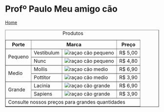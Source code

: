 # Profº Paulo Meu amigo cão

<!doctype html>
<html lang="pt-br">
<head>
 <meta charset="utf-8">
<title>Produtos - Meu amigo cão</title>
</head>
<body>
    <a href="index.html">Home</a>
<table border="1">
    <caption>Produtos</caption>
    <tr>
        <th>Porte</th>
        <th colspan="2">Marca</th>
        <th>Preço</th>
    </tr>
    <tr>
        <td rowspan="2">Pequeno</td>
        <td>Vestibulum</td>
        <td><img src="Multimidia/pq_emb_pequeno1.png" alt="raçao cão pequeno"></td>
        <td>R$ 5,00</td>
    </tr>
    <tr>
        <td>Nunc</td>
        <td><img src="Multimidia/pq_emb_pequeno2.png" alt="raçao cão pequeno"></td>
        <td>R$ 4,80</td>
    </tr>
    <tr>
        <td rowspan="2">Medio</td>
        <td>Mollis</td>
        <td><img src="Multimidia/pq_emb_medio1.png" alt="raçao cão medio"></td>
        <td>R$ 6,90</td>
    </tr>
    <tr>
        <td>Pottitor</td>
        <td><img src="Multimidia/pq_emb_medio2.png" alt="raçao cão medio"></td>
        <td>R$ 3,90</td>
    </tr>
    <tr>
        <td rowspan="2">Grande</td>
        <td>Lacinia</td>
        <td><img src="Multimidia/pq_emb_grande1.png" alt="raçao cão grande"></td>
        <td>R$ 6,90</td>
    </tr>
    <tr>
        <td>Sapiens</td>
        <td><img src="Multimidia/pq_emb_grande2.png" alt="raçao cão grande"></td>
        <td>R$ 3,90</td>
    </tr>
    <tr>
        <td colspan="4">Consulte nossos preços para grandes quantidades</td>
    </tr>
</table>
</body>
</html>
